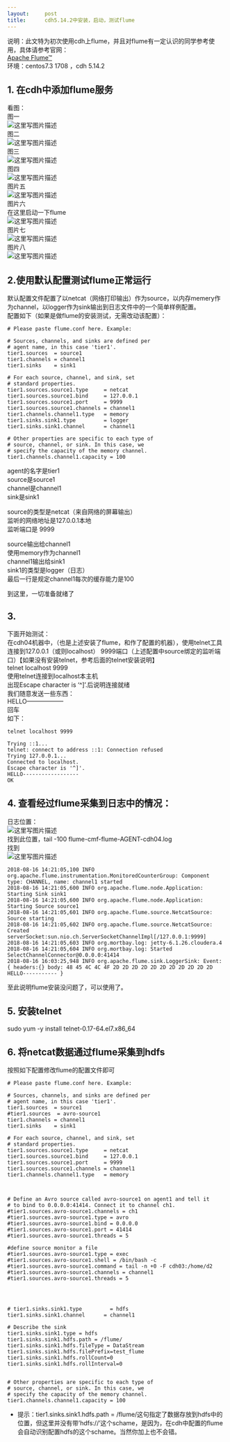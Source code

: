 ```yaml
---
layout:     post
title:      cdh5.14.2中安装，启动，测试flume
---
```

<div id="article_content" class="article_content clearfix csdn-tracking-statistics" data-pid="blog" data-mod="popu_307" data-dsm="post">
								            <div id="content_views" class="markdown_views prism-atom-one-dark">
							<!-- flowchart 箭头图标 勿删 -->
							<svg xmlns="http://www.w3.org/2000/svg" style="display: none;"><path stroke-linecap="round" d="M5,0 0,2.5 5,5z" id="raphael-marker-block" style="-webkit-tap-highlight-color: rgba(0, 0, 0, 0);"></path></svg>
							<p>说明：此文特为初次使用cdh上flume，并且对flume有一定认识的同学参考使用，具体请参考官网： <br>
<a href="http://flume.apache.org/FlumeUserGuide.html#hdfs" rel="nofollow">Apache Flume™</a> <br>
环境：centos7.3    1708 ，cdh 5.14.2</p>



<h2 id="1-在cdh中添加flume服务">1. 在cdh中添加flume服务</h2>

<p>看图： <br>
图一 <br>
<img src="https://img-blog.csdn.net/20180816153251655?watermark/2/text/aHR0cHM6Ly9ibG9nLmNzZG4ubmV0L3psc2RteA==/font/5a6L5L2T/fontsize/400/fill/I0JBQkFCMA==/dissolve/70" alt="这里写图片描述" title=""> <br>
图二 <br>
<img src="https://img-blog.csdn.net/20180816153334911?watermark/2/text/aHR0cHM6Ly9ibG9nLmNzZG4ubmV0L3psc2RteA==/font/5a6L5L2T/fontsize/400/fill/I0JBQkFCMA==/dissolve/70" alt="这里写图片描述" title=""> <br>
图三 <br>
<img src="https://img-blog.csdn.net/20180816153359314?watermark/2/text/aHR0cHM6Ly9ibG9nLmNzZG4ubmV0L3psc2RteA==/font/5a6L5L2T/fontsize/400/fill/I0JBQkFCMA==/dissolve/70" alt="这里写图片描述" title=""> <br>
图四 <br>
<img src="https://img-blog.csdn.net/2018081615344089?watermark/2/text/aHR0cHM6Ly9ibG9nLmNzZG4ubmV0L3psc2RteA==/font/5a6L5L2T/fontsize/400/fill/I0JBQkFCMA==/dissolve/70" alt="这里写图片描述" title=""> <br>
图片五 <br>
<img src="https://img-blog.csdn.net/20180816153458257?watermark/2/text/aHR0cHM6Ly9ibG9nLmNzZG4ubmV0L3psc2RteA==/font/5a6L5L2T/fontsize/400/fill/I0JBQkFCMA==/dissolve/70" alt="这里写图片描述" title=""> <br>
图片六 <br>
在这里启动一下flume <br>
<img src="https://img-blog.csdn.net/20180816153515865?watermark/2/text/aHR0cHM6Ly9ibG9nLmNzZG4ubmV0L3psc2RteA==/font/5a6L5L2T/fontsize/400/fill/I0JBQkFCMA==/dissolve/70" alt="这里写图片描述" title=""> <br>
图片七 <br>
<img src="https://img-blog.csdn.net/20180816153534165?watermark/2/text/aHR0cHM6Ly9ibG9nLmNzZG4ubmV0L3psc2RteA==/font/5a6L5L2T/fontsize/400/fill/I0JBQkFCMA==/dissolve/70" alt="这里写图片描述" title=""> <br>
图片八 <br>
<img src="https://img-blog.csdn.net/20180816153557535?watermark/2/text/aHR0cHM6Ly9ibG9nLmNzZG4ubmV0L3psc2RteA==/font/5a6L5L2T/fontsize/400/fill/I0JBQkFCMA==/dissolve/70" alt="这里写图片描述" title=""></p>



<h2 id="2使用默认配置测试flume正常运行">2.使用默认配置测试flume正常运行</h2>

<p>默认配置文件配置了以netcat（网络打印输出）作为source，以内存memery作为channel，以logger作为sink输出到日志文件中的一个简单样例配置。 <br>
配置如下（如果是做flume的安装测试，无需改动该配置）：</p>



<pre class="prettyprint"><code class=" hljs avrasm"><span class="hljs-preprocessor"># Please paste flume.conf here. Example:</span>

<span class="hljs-preprocessor"># Sources, channels, and sinks are defined per</span>
<span class="hljs-preprocessor"># agent name, in this case 'tier1'.</span>
tier1<span class="hljs-preprocessor">.sources</span>  = source1
tier1<span class="hljs-preprocessor">.channels</span> = channel1
tier1<span class="hljs-preprocessor">.sinks</span>    = sink1

<span class="hljs-preprocessor"># For each source, channel, and sink, set</span>
<span class="hljs-preprocessor"># standard properties.</span>
tier1<span class="hljs-preprocessor">.sources</span><span class="hljs-preprocessor">.source</span>1<span class="hljs-preprocessor">.type</span>     = netcat
tier1<span class="hljs-preprocessor">.sources</span><span class="hljs-preprocessor">.source</span>1<span class="hljs-preprocessor">.bind</span>     = <span class="hljs-number">127.0</span><span class="hljs-number">.0</span><span class="hljs-number">.1</span>
tier1<span class="hljs-preprocessor">.sources</span><span class="hljs-preprocessor">.source</span>1<span class="hljs-preprocessor">.port</span>     = <span class="hljs-number">9999</span>
tier1<span class="hljs-preprocessor">.sources</span><span class="hljs-preprocessor">.source</span>1<span class="hljs-preprocessor">.channels</span> = channel1
tier1<span class="hljs-preprocessor">.channels</span><span class="hljs-preprocessor">.channel</span>1<span class="hljs-preprocessor">.type</span>   = memory
tier1<span class="hljs-preprocessor">.sinks</span><span class="hljs-preprocessor">.sink</span>1<span class="hljs-preprocessor">.type</span>         = logger
tier1<span class="hljs-preprocessor">.sinks</span><span class="hljs-preprocessor">.sink</span>1<span class="hljs-preprocessor">.channel</span>      = channel1

<span class="hljs-preprocessor"># Other properties are specific to each type of</span>
<span class="hljs-preprocessor"># source, channel, or sink. In this case, we</span>
<span class="hljs-preprocessor"># specify the capacity of the memory channel.</span>
tier1<span class="hljs-preprocessor">.channels</span><span class="hljs-preprocessor">.channel</span>1<span class="hljs-preprocessor">.capacity</span> = <span class="hljs-number">100</span>
</code></pre>

<p>agent的名字是tier1 <br>
source是source1 <br>
channel是channel1 <br>
sink是sink1</p>

<p>source的类型是netcat（来自网络的屏幕输出） <br>
监听的网络地址是127.0.0.1本地 <br>
监听端口是 9999</p>

<p>source输出给channel1 <br>
使用memory作为channel1 <br>
channel1输出给sink1 <br>
sink1的类型是logger（日志） <br>
最后一行是规定channel1每次的缓存能力是100</p>

<p>到这里，一切准备就绪了</p>



<h2 id="3">3.</h2>

<p>下面开始测试： <br>
在cdh04机器中，（也是上述安装了flume，和作了配置的机器），使用telnet工具连接到127.0.0.1（或则localhost） 9999端口（上述配置中source绑定的监听端口）【如果没有安装telnet，参考后面的telnet安装说明】 <br>
telnet localhost 9999 <br>
使用telnet连接到localhost本主机 <br>
出现Escape character is ‘^]’.后说明连接就绪 <br>
我们随意发送一些东西： <br>
HELLO—————— <br>
回车 <br>
如下：</p>



<pre class="prettyprint"><code class=" hljs r">telnet localhost <span class="hljs-number">9999</span>

Trying ::<span class="hljs-number">1.</span>..
telnet: connect to address ::<span class="hljs-number">1</span>: Connection refused
Trying <span class="hljs-number">127.0</span><span class="hljs-number">.0</span><span class="hljs-number">.1</span><span class="hljs-keyword">...</span>
Connected to localhost.
Escape character is <span class="hljs-string">'^]'</span>.
HELLO------------------
OK
</code></pre>



<h2 id="4-查看经过flume采集到日志中的情况">4. 查看经过flume采集到日志中的情况：</h2>

<p>日志位置： <br>
<img src="https://img-blog.csdn.net/20180816160135322?watermark/2/text/aHR0cHM6Ly9ibG9nLmNzZG4ubmV0L3psc2RteA==/font/5a6L5L2T/fontsize/400/fill/I0JBQkFCMA==/dissolve/70" alt="这里写图片描述" title=""> <br>
找到此位置，tail -100 flume-cmf-flume-AGENT-cdh04.log  <br>
找到 <br>
<img src="https://img-blog.csdn.net/20180816160540575?watermark/2/text/aHR0cHM6Ly9ibG9nLmNzZG4ubmV0L3psc2RteA==/font/5a6L5L2T/fontsize/400/fill/I0JBQkFCMA==/dissolve/70" alt="这里写图片描述" title=""></p>



<pre class="prettyprint"><code class=" hljs avrasm"><span class="hljs-number">2018</span>-<span class="hljs-number">08</span>-<span class="hljs-number">16</span> <span class="hljs-number">14</span>:<span class="hljs-number">21</span>:<span class="hljs-number">05</span>,<span class="hljs-number">100</span> INFO org<span class="hljs-preprocessor">.apache</span><span class="hljs-preprocessor">.flume</span><span class="hljs-preprocessor">.instrumentation</span><span class="hljs-preprocessor">.MonitoredCounterGroup</span>: Component type: CHANNEL, name: channel1 started
<span class="hljs-number">2018</span>-<span class="hljs-number">08</span>-<span class="hljs-number">16</span> <span class="hljs-number">14</span>:<span class="hljs-number">21</span>:<span class="hljs-number">05</span>,<span class="hljs-number">600</span> INFO org<span class="hljs-preprocessor">.apache</span><span class="hljs-preprocessor">.flume</span><span class="hljs-preprocessor">.node</span><span class="hljs-preprocessor">.Application</span>: Starting Sink sink1
<span class="hljs-number">2018</span>-<span class="hljs-number">08</span>-<span class="hljs-number">16</span> <span class="hljs-number">14</span>:<span class="hljs-number">21</span>:<span class="hljs-number">05</span>,<span class="hljs-number">600</span> INFO org<span class="hljs-preprocessor">.apache</span><span class="hljs-preprocessor">.flume</span><span class="hljs-preprocessor">.node</span><span class="hljs-preprocessor">.Application</span>: Starting Source source1
<span class="hljs-number">2018</span>-<span class="hljs-number">08</span>-<span class="hljs-number">16</span> <span class="hljs-number">14</span>:<span class="hljs-number">21</span>:<span class="hljs-number">05</span>,<span class="hljs-number">601</span> INFO org<span class="hljs-preprocessor">.apache</span><span class="hljs-preprocessor">.flume</span><span class="hljs-preprocessor">.source</span><span class="hljs-preprocessor">.NetcatSource</span>: Source starting
<span class="hljs-number">2018</span>-<span class="hljs-number">08</span>-<span class="hljs-number">16</span> <span class="hljs-number">14</span>:<span class="hljs-number">21</span>:<span class="hljs-number">05</span>,<span class="hljs-number">602</span> INFO org<span class="hljs-preprocessor">.apache</span><span class="hljs-preprocessor">.flume</span><span class="hljs-preprocessor">.source</span><span class="hljs-preprocessor">.NetcatSource</span>: Created serverSocket:sun<span class="hljs-preprocessor">.nio</span><span class="hljs-preprocessor">.ch</span><span class="hljs-preprocessor">.ServerSocketChannelImpl</span>[/<span class="hljs-number">127.0</span><span class="hljs-number">.0</span><span class="hljs-number">.1</span>:<span class="hljs-number">9999</span>]
<span class="hljs-number">2018</span>-<span class="hljs-number">08</span>-<span class="hljs-number">16</span> <span class="hljs-number">14</span>:<span class="hljs-number">21</span>:<span class="hljs-number">05</span>,<span class="hljs-number">603</span> INFO org<span class="hljs-preprocessor">.mortbay</span><span class="hljs-preprocessor">.log</span>: jetty-<span class="hljs-number">6.1</span><span class="hljs-number">.26</span><span class="hljs-preprocessor">.cloudera</span><span class="hljs-number">.4</span>
<span class="hljs-number">2018</span>-<span class="hljs-number">08</span>-<span class="hljs-number">16</span> <span class="hljs-number">14</span>:<span class="hljs-number">21</span>:<span class="hljs-number">05</span>,<span class="hljs-number">604</span> INFO org<span class="hljs-preprocessor">.mortbay</span><span class="hljs-preprocessor">.log</span>: Started SelectChannelConnector<span class="hljs-localvars">@0</span><span class="hljs-number">.0</span><span class="hljs-number">.0</span><span class="hljs-number">.0</span>:<span class="hljs-number">41414</span>
<span class="hljs-number">2018</span>-<span class="hljs-number">08</span>-<span class="hljs-number">16</span> <span class="hljs-number">16</span>:<span class="hljs-number">03</span>:<span class="hljs-number">25</span>,<span class="hljs-number">948</span> INFO org<span class="hljs-preprocessor">.apache</span><span class="hljs-preprocessor">.flume</span><span class="hljs-preprocessor">.sink</span><span class="hljs-preprocessor">.LoggerSink</span>: Event: { headers:{} body: <span class="hljs-number">48</span> <span class="hljs-number">45</span> <span class="hljs-number">4</span>C <span class="hljs-number">4</span>C <span class="hljs-number">4</span>F <span class="hljs-number">2</span>D <span class="hljs-number">2</span>D <span class="hljs-number">2</span>D <span class="hljs-number">2</span>D <span class="hljs-number">2</span>D <span class="hljs-number">2</span>D <span class="hljs-number">2</span>D <span class="hljs-number">2</span>D <span class="hljs-number">2</span>D <span class="hljs-number">2</span>D <span class="hljs-number">2</span>D HELLO----------- }
</code></pre>

<p>至此说明flume安装没问题了，可以使用了。</p>

<h2 id="5-安装telnet">5. 安装telnet</h2>

<p>sudo yum -y install telnet-0.17-64.el7.x86_64</p>

<h2 id="6-将netcat数据通过flume采集到hdfs">6. 将netcat数据通过flume采集到hdfs</h2>

<p>按照如下配置修改flume的配置文件即可</p>



<pre class="prettyprint"><code class=" hljs avrasm"><span class="hljs-preprocessor"># Please paste flume.conf here. Example:</span>

<span class="hljs-preprocessor"># Sources, channels, and sinks are defined per</span>
<span class="hljs-preprocessor"># agent name, in this case 'tier1'.</span>
tier1<span class="hljs-preprocessor">.sources</span>  = source1
<span class="hljs-preprocessor">#tier1.sources  = avro-source1</span>
tier1<span class="hljs-preprocessor">.channels</span> = channel1
tier1<span class="hljs-preprocessor">.sinks</span>    = sink1

<span class="hljs-preprocessor"># For each source, channel, and sink, set</span>
<span class="hljs-preprocessor"># standard properties.</span>
tier1<span class="hljs-preprocessor">.sources</span><span class="hljs-preprocessor">.source</span>1<span class="hljs-preprocessor">.type</span>     = netcat
tier1<span class="hljs-preprocessor">.sources</span><span class="hljs-preprocessor">.source</span>1<span class="hljs-preprocessor">.bind</span>     = <span class="hljs-number">127.0</span><span class="hljs-number">.0</span><span class="hljs-number">.1</span>
tier1<span class="hljs-preprocessor">.sources</span><span class="hljs-preprocessor">.source</span>1<span class="hljs-preprocessor">.port</span>     = <span class="hljs-number">9999</span>
tier1<span class="hljs-preprocessor">.sources</span><span class="hljs-preprocessor">.source</span>1<span class="hljs-preprocessor">.channels</span> = channel1
tier1<span class="hljs-preprocessor">.channels</span><span class="hljs-preprocessor">.channel</span>1<span class="hljs-preprocessor">.type</span>   = memory



<span class="hljs-preprocessor"># Define an Avro source called avro-source1 on agent1 and tell it</span>
<span class="hljs-preprocessor"># to bind to 0.0.0.0:41414. Connect it to channel ch1.</span>
<span class="hljs-preprocessor">#tier1.sources.avro-source1.channels = ch1</span>
<span class="hljs-preprocessor">#tier1.sources.avro-source1.type = avro</span>
<span class="hljs-preprocessor">#tier1.sources.avro-source1.bind = 0.0.0.0</span>
<span class="hljs-preprocessor">#tier1.sources.avro-source1.port = 41414</span>
<span class="hljs-preprocessor">#tier1.sources.avro-source1.threads = 5</span>

<span class="hljs-preprocessor">#define source monitor a file</span>
<span class="hljs-preprocessor">#tier1.sources.avro-source1.type = exec</span>
<span class="hljs-preprocessor">#tier1.sources.avro-source1.shell = /bin/bash -c</span>
<span class="hljs-preprocessor">#tier1.sources.avro-source1.command = tail -n +0 -F cdh03:/home/d2</span>
<span class="hljs-preprocessor">#tier1.sources.avro-source1.channels = channel1</span>
<span class="hljs-preprocessor">#tier1.sources.avro-source1.threads = 5</span>




<span class="hljs-preprocessor"># tier1.sinks.sink1.type         = hdfs</span>
tier1<span class="hljs-preprocessor">.sinks</span><span class="hljs-preprocessor">.sink</span>1<span class="hljs-preprocessor">.channel</span>      = channel1

<span class="hljs-preprocessor"># Describe the sink</span>
tier1<span class="hljs-preprocessor">.sinks</span><span class="hljs-preprocessor">.sink</span>1<span class="hljs-preprocessor">.type</span> = hdfs
tier1<span class="hljs-preprocessor">.sinks</span><span class="hljs-preprocessor">.sink</span>1<span class="hljs-preprocessor">.hdfs</span><span class="hljs-preprocessor">.path</span> = /flume/
tier1<span class="hljs-preprocessor">.sinks</span><span class="hljs-preprocessor">.sink</span>1<span class="hljs-preprocessor">.hdfs</span><span class="hljs-preprocessor">.fileType</span> = DataStream
tier1<span class="hljs-preprocessor">.sinks</span><span class="hljs-preprocessor">.sink</span>1<span class="hljs-preprocessor">.hdfs</span><span class="hljs-preprocessor">.filePrefix</span>=test_flume
tier1<span class="hljs-preprocessor">.sinks</span><span class="hljs-preprocessor">.sink</span>1<span class="hljs-preprocessor">.hdfs</span><span class="hljs-preprocessor">.rollCount</span>=<span class="hljs-number">0</span>
tier1<span class="hljs-preprocessor">.sinks</span><span class="hljs-preprocessor">.sink</span>1<span class="hljs-preprocessor">.hdfs</span><span class="hljs-preprocessor">.rollInterval</span>=<span class="hljs-number">0</span>


<span class="hljs-preprocessor"># Other properties are specific to each type of</span>
<span class="hljs-preprocessor"># source, channel, or sink. In this case, we</span>
<span class="hljs-preprocessor"># specify the capacity of the memory channel.</span>
tier1<span class="hljs-preprocessor">.channels</span><span class="hljs-preprocessor">.channel</span>1<span class="hljs-preprocessor">.capacity</span> = <span class="hljs-number">100</span></code></pre>

<ul>
<li>提示：tier1.sinks.sink1.hdfs.path = /flume/这句指定了数据存放到hdfs中的位置，但这里并没有带’hdfs://’这个schame，是因为，在cdh中配置的flume会自动识别配置hdfs的这个schame。当然你加上也不会错。</li>
</ul>            </div>
						<link href="https://csdnimg.cn/release/phoenix/mdeditor/markdown_views-9e5741c4b9.css" rel="stylesheet">
                </div>